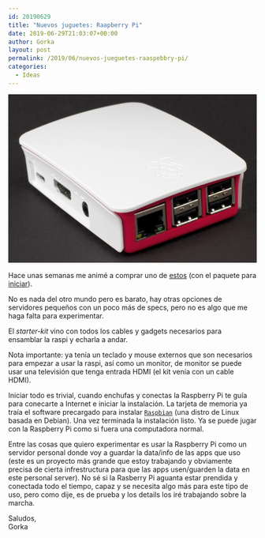 ```yaml
---
id: 20190629
title: "Nuevos juguetes: Raapberry Pi"
date: 2019-06-29T21:03:07+00:00
author: Gorka
layout: post
permalink: /2019/06/nuevos-jueguetes-raaspebbry-pi/
categories:
  - Ideas
---
```


<img style="margin: auto;" src="/public/img/2019/06/raspi.jpg" alt="Raspberry Pi 3" />

Hace unas semanas me animé a comprar uno de [estos](https://www.raspberrypi.org/) (con el paquete para [iniciar](https://www.kubii.es/todos-nuestros-kits/2121-starter-kit-oficial-pi3-kubii-3272496009998.html)).

No es nada del otro mundo pero es barato, hay otras opciones de servidores pequeños con un poco más de specs, pero no es algo que me haga falta para experimentar.

El _starter-kit_ vino con todos los cables y gadgets necesarios para ensamblar la raspi y echarla a andar.

Nota importante: ya tenía un teclado y mouse externos que son necesarios para empezar a usar la raspi, así como un monitor, de monitor se puede usar una televisión que tenga entrada HDMI (el kit venía con un cable HDMI).

Iniciar todo es trivial, cuando enchufas y conectas la Raspberry Pi te guía para conecarte a Internet e iniciar la instalación. La tarjeta de memoria ya traía el software precargado para instalar [`Raspbian`](https://www.raspbian.org/) (una distro de Linux basada en Debian). Una vez terminada la instalación listo. Ya se puede jugar con la Raspberry Pi como si fuera una computadora normal.

Entre las cosas que quiero experimentar es usar la Raspberry Pi como un servidor personal donde voy a guardar la data/info de las apps que uso (este es un proyecto más grande que estoy trabajando y obviamente precisa de cierta infrestructura para que las apps usen/guarden la data en este personal server). No sé si la Rasberry Pi aguanta estar prendida y conectada todo el tiempo, capaz y se necesita algo más para este tipo de uso, pero como dije, es de prueba y los details los iré trabajando sobre la marcha.


Saludos,<br />
Gorka
